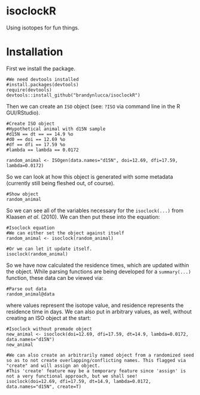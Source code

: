 # isoclockR
Using isotopes for fun things.

# Installation

First we install the package. 

```{r}
#We need devtools installed
#install.packages(devtools)
require(devtools)
devtools::install_github("brandynlucca/isoclockR")
```

Then we can create an `ISO` object (see: `?ISO` via command line in the R GUI/RStudio). 

```{r}
#Create ISO object
#Hypothetical animal with d15N sample
#d15N == dt == == 14.9 %o
#d0 == doi == 12.69 %o
#df == dfi == 17.59 %o
#lambda == lambda == 0.0172

random_animal <- ISOgen(data.names="d15N", doi=12.69, dfi=17.59, lambda=0.0172)
```

So we can look at how this object is generated with some metadata (currently still being fleshed out, of course).

```{r}
#Show object
random_animal
```

So we can see all of the variables necessary for the `isoclock(...)` from Klaasen *et al*. (2010). We can then put these into the equation:

```{r}
#Isoclock equation
#We can either set the object against itself
random_animal <- isoclock(random_animal)

#Or we can let it update itself.
isoclock(random_animal)
```

So we have now calculated the residence times, which are updated within the object. While parsing functions are being developed for a `summary(...)` function, these data can be viewed via:

```{r}
#Parse out data
random_animal@data
```

where values represent the isotope value, and residence represents the residence time in days. We can also put in arbitrary values, as well, without creating an ISO object at the start:

```{r}
#Isoclock without premade object
new_animal <- isoclock(doi=12.69, dfi=17.59, dt=14.9, lambda=0.0172, data.names="d15N")
new_animal

#We can also create an arbitrarily named object from a randomized seed so as to not create overlapping/conflicting names. This flagged via "create" and will assign an object.
#This 'create' feature may be a temporary feature since 'assign' is not a very functional approach, but we shall see!
isoclock(doi=12.69, dfi=17.59, dt=14.9, lambda=0.0172, data.names="d15N", create=T)
```
